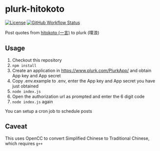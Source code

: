 # plurk-hitokoto

[![License](https://img.shields.io/github/license/soruly/plurk-hitokoto.svg?style=flat-square)](https://github.com/soruly/plurk-hitokoto/blob/master/LICENSE)
[![GitHub Workflow Status](https://img.shields.io/github/workflow/status/soruly/plurk-hitokoto/Node.js%20CI?style=flat-square)](https://github.com/soruly/plurk-hitokoto/actions)

Post quotes from [hitokoto (一言)](https://hitokoto.cn) to plurk (噗浪)

## Usage

1. Checkout this repository
2. `npm install`
3. Create an application in https://www.plurk.com/PlurkApp/ and obtain App key and App secret
4. Copy .env.example to .env, enter the App key and App secret you have just obtained
5. `node index.js`
6. Open the authorization url as prompted and enter the 6 digit code
7. `node index.js` again

You can setup a cron job to schedule posts

## Caveat

This uses OpenCC to convert Simplified Chinese to Traditional Chinese, which requires `g++`

